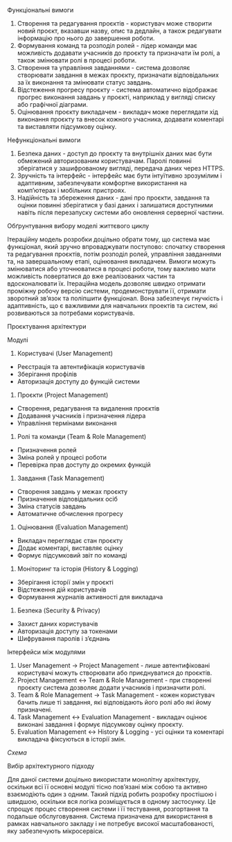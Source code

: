Функціональні вимоги

1.  Створення та редагування проєктів - користувач може створити новий проєкт, вказавши назву, опис та дедлайн, а також редагувати інформацію про нього до завершення роботи.
2.  Формування команд та розподіл ролей - лідер команди має можливість додавати учасників до проєкту та призначати їм ролі, а також змінювати ролі в процесі роботи.
3.  Створення та управління завданнями - система дозволяє створювати завдання в межах проєкту, призначати відповідальних за їх виконання та змінювати статус завдань.
4.  Відстеження прогресу проєкту - система автоматично відображає прогрес виконання завдань у проєкті, наприклад у вигляді списку або графічної діаграми.
5.  Оцінювання проєкту викладачем - викладач може переглядати хід виконання проєкту та внесок кожного учасника, додавати коментарі та виставляти підсумкову оцінку.

Нефункціональні вимоги

1.  Безпека даних - доступ до проєкту та внутрішніх даних має бути обмежений авторизованим користувачам. Паролі повинні зберігатися у зашифрованому вигляді, передача даних через HTTPS.
2.  Зручність та інтерфейс - інтерфейс має бути інтуїтивно зрозумілим і адаптивним, забезпечувати комфортне використання на комп’ютерах і мобільних пристроях.
3.  Надійність та збереження даних - дані про проєкти, завдання та оцінки повинні зберігатися у базі даних і залишатися доступними навіть після перезапуску системи або оновлення серверної частини.

Обґрунтування вибору моделі життєвого циклу

Ітераційну модель розробки доцільно обрати тому, що система має функціонал, який зручно впроваджувати поступово: спочатку створення та редагування проєктів, потім розподіл ролей, управління завданнями та, на завершальному етапі, оцінювання викладачем. Вимоги можуть змінюватися або уточнюватися в процесі роботи, тому важливо мати можливість повертатися до вже реалізованих частин та вдосконалювати їх. Ітераційна модель дозволяє швидко отримати проміжну робочу версію системи, продемонструвати її, отримати зворотний зв’язок та поліпшити функціонал. Вона забезпечує гнучкість і адаптивність, що є важливими для навчальних проектів та систем, які розвиваються за потребами користувачів.

Проєктування архітектури

Модулі

1.  Користувачі (User Management)

*   Реєстрація та автентифікація користувачів
*   Зберігання профілів
*   Авторизація доступу до функцій системи

1.  Проєкти (Project Management)

*   Створення, редагування та видалення проєктів
*   Додавання учасників і призначення лідера
*   Управління термінами виконання

1.  Ролі та команди (Team & Role Management)

*   Призначення ролей
*   Зміна ролей у процесі роботи
*   Перевірка прав доступу до окремих функцій

1.  Завдання (Task Management)

*   Створення завдань у межах проєкту
*   Призначення відповідальних осіб
*   Зміна статусів завдань
*   Автоматичне обчислення прогресу

1.  Оцінювання (Evaluation Management)

*   Викладач переглядає стан проєкту
*   Додає коментарі, виставляє оцінку
*   Формує підсумковий звіт по команді

1.  Моніторинг та історія (History & Logging)

*   Зберігання історії змін у проєкті
*   Відстеження дій користувачів
*   Формування журналів активності для викладача

1.  Безпека (Security & Privacy)

*   Захист даних користувачів
*   Авторизація доступу за токенами
*   Шифрування паролів і з’єднань

Інтерфейси між модулями

1.  User Management → Project Management - лише автентифіковані користувачі можуть створювати або приєднуватися до проєктів.
2.  Project Management ↔ Team & Role Management - при створенні проєкту система дозволяє додати учасників і призначити ролі.
3.  Team & Role Management → Task Management - кожен користувач бачить лише ті завдання, які відповідають його ролі або які йому призначені.
4.  Task Management ↔ Evaluation Management - викладач оцінює виконані завдання і формує підсумкову оцінку проєкту.
5.  Evaluation Management ↔ History & Logging - усі оцінки та коментарі викладача фіксуються в історії змін.

_Схема_

Вибір архітектурного підходу

Для даної системи доцільно використати монолітну архітектуру, оскільки всі її основні модулі тісно пов’язані між собою та активно взаємодіють один з одним. Такий підхід робить розробку простішою і швидшою, оскільки вся логіка розміщується в одному застосунку. Це спрощує процес створення системи і її тестування, розгортання та подальше обслуговування. Система призначена для використання в рамках навчального закладу і не потребує високої масштабованості, яку забезпечують мікросервіси.